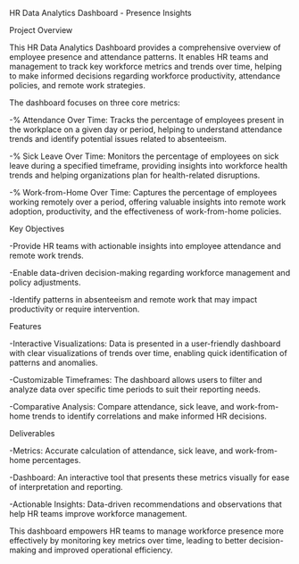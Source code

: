 HR Data Analytics Dashboard - Presence Insights

Project Overview

This HR Data Analytics Dashboard provides a comprehensive overview of employee presence and attendance patterns. It enables HR teams and management to track key workforce metrics and trends over time, helping to make informed decisions regarding workforce productivity, attendance policies, and remote work strategies.

The dashboard focuses on three core metrics:

-% Attendance Over Time: Tracks the percentage of employees present in the workplace on a given day or period, helping to understand attendance trends and identify potential issues related to absenteeism.

-% Sick Leave Over Time: Monitors the percentage of employees on sick leave during a specified timeframe, providing insights into workforce health trends and helping organizations plan for health-related disruptions.

-% Work-from-Home Over Time: Captures the percentage of employees working remotely over a period, offering valuable insights into remote work adoption, productivity, and the effectiveness of work-from-home policies.

Key Objectives

-Provide HR teams with actionable insights into employee attendance and remote work trends.

-Enable data-driven decision-making regarding workforce management and policy adjustments.

-Identify patterns in absenteeism and remote work that may impact productivity or require intervention.

Features

-Interactive Visualizations: Data is presented in a user-friendly dashboard with clear visualizations of trends over time, enabling quick identification of patterns and anomalies.

-Customizable Timeframes: The dashboard allows users to filter and analyze data over specific time periods to suit their reporting needs.

-Comparative Analysis: Compare attendance, sick leave, and work-from-home trends to identify correlations and make informed HR decisions.

Deliverables

-Metrics: Accurate calculation of attendance, sick leave, and work-from-home percentages.

-Dashboard: An interactive tool that presents these metrics visually for ease of interpretation and reporting.

-Actionable Insights: Data-driven recommendations and observations that help HR teams improve workforce management.

This dashboard empowers HR teams to manage workforce presence more effectively by monitoring key metrics over time, leading to better decision-making and improved operational efficiency.

